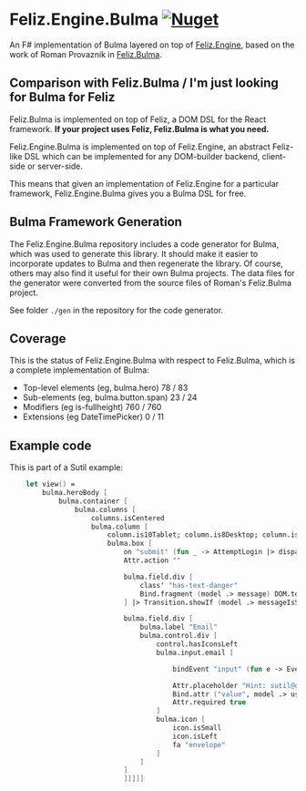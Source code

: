 # Feliz.Engine.Bulma [![Nuget](https://img.shields.io/nuget/v/Feliz.Engine.Bulma.svg?maxAge=0&colorB=brightgreen)](https://www.nuget.org/packages/Feliz.Engine.Bulma)

An F# implementation of Bulma layered on top of [Feliz.Engine](https://github.com/alfonsogarciacaro/Feliz.Engine), based on the work of Roman Provazník in [Feliz.Bulma](https://github.com/Dzoukr/Feliz.Bulma).

## Comparison with Feliz.Bulma / I'm just looking for Bulma for Feliz

Feliz.Bulma is implemented on top of Feliz, a DOM DSL for the React framework. **If your project uses Feliz, Feliz.Bulma is what you need.**

Feliz.Engine.Bulma is implemented on top of Feliz.Engine, an abstract Feliz-like DSL which can be implemented for any DOM-builder backend, client-side
or server-side.

This means that given an implementation of Feliz.Engine for a particular framework, Feliz.Engine.Bulma gives you a Bulma DSL for free.

## Bulma Framework Generation

The Feliz.Engine.Bulma repository includes a code generator for Bulma, which was used to generate this library. It should make it
easier to incorporate updates to Bulma and then regenerate the library. Of course, others may also find it useful for their own Bulma projects. The data files for the generator were converted from the source files of Roman's Feliz.Bulma project.

See folder `./gen` in the repository for the code generator.

## Coverage

This is the status of Feliz.Engine.Bulma with respect to Feliz.Bulma, which is a complete implementation of Bulma:

- Top-level elements (eg, bulma.hero)   78 /  83
- Sub-elements (eg, bulma.button.span)  23 /  24
- Modifiers (eg is-fullheight)         760 / 760
- Extensions (eg DateTimePicker)         0 /  11

## Example code

This is part of a Sutil example:

```fs
    let view() = 
        bulma.heroBody [
            bulma.container [
                bulma.columns [
                    columns.isCentered
                    bulma.column [
                        column.is10Tablet; column.is8Desktop; column.is6Widescreen
                        bulma.box [
                            on "submit" (fun _ -> AttemptLogin |> dispatch) [PreventDefault]
                            Attr.action ""

                            bulma.field.div [
                                class' "has-text-danger"
                                Bind.fragment (model .> message) DOM.text
                            ] |> Transition.showIf (model .> messageIsSet)

                            bulma.field.div [
                                bulma.label "Email"
                                bulma.control.div [
                                    control.hasIconsLeft
                                    bulma.input.email [

                                        bindEvent "input" (fun e -> EventHelpers.validity(e).valid |> not) (fun s -> bindClass s "is-danger")

                                        Attr.placeholder "Hint: sutil@gmail.com"
                                        Bind.attr ("value", model .> username , SetUsername >> dispatch)
                                        Attr.required true
                                    ]
                                    bulma.icon [
                                        icon.isSmall
                                        icon.isLeft
                                        fa "envelope"
                                    ]
                                ]
                            ]
                            ]]]]]
```

